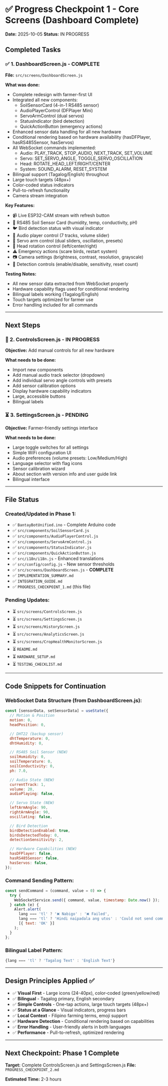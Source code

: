 # ✅ Progress Checkpoint 1 - Core Screens (Dashboard Complete)

**Date:** 2025-10-05
**Status:** IN PROGRESS

## Completed Tasks

### ✅ 1. DashboardScreen.js - COMPLETE
**File:** `src/screens/DashboardScreen.js`

**What was done:**
- Complete redesign with farmer-first UI
- Integrated all new components:
  - SoilSensorCard (4-in-1 RS485 sensor)
  - AudioPlayerControl (DFPlayer Mini)
  - ServoArmControl (dual servos)
  - StatusIndicator (bird detection)
  - QuickActionButton (emergency actions)
- Enhanced sensor data handling for all new hardware
- Conditional rendering based on hardware availability (hasDFPlayer, hasRS485Sensor, hasServos)
- All WebSocket commands implemented:
  - Audio: PLAY_TRACK, STOP_AUDIO, NEXT_TRACK, SET_VOLUME
  - Servo: SET_SERVO_ANGLE, TOGGLE_SERVO_OSCILLATION
  - Head: ROTATE_HEAD_LEFT/RIGHT/CENTER
  - System: SOUND_ALARM, RESET_SYSTEM
- Bilingual support (Tagalog/English) throughout
- Large touch targets (48px+)
- Color-coded status indicators
- Pull-to-refresh functionality
- Camera stream integration

**Key Features:**
- 📹 Live ESP32-CAM stream with refresh button
- 🌱 RS485 Soil Sensor Card (humidity, temp, conductivity, pH)
- 🐦 Bird detection status with visual indicator
- 🎵 Audio player control (7 tracks, volume slider)
- 🦾 Servo arm control (dual sliders, oscillation, presets)
- 🔄 Head rotation control (left/center/right)
- ⚠️ Emergency actions (scare birds, restart system)
- 📷 Camera settings (brightness, contrast, resolution, grayscale)
- 🎯 Detection controls (enable/disable, sensitivity, reset count)

**Testing Notes:**
- All new sensor data extracted from WebSocket properly
- Hardware capability flags used for conditional rendering
- Bilingual labels working (Tagalog/English)
- Touch targets optimized for farmer use
- Error handling included for all commands

---

## Next Steps

### 🔄 2. ControlsScreen.js - IN PROGRESS
**Objective:** Add manual controls for all new hardware

**What needs to be done:**
- Import new components
- Add manual audio track selector (dropdown)
- Add individual servo angle controls with presets
- Add sensor calibration options
- Display hardware capability indicators
- Large, accessible buttons
- Bilingual labels

### ⏳ 3. SettingsScreen.js - PENDING
**Objective:** Farmer-friendly settings interface

**What needs to be done:**
- Large toggle switches for all settings
- Simple WiFi configuration UI
- Audio preferences (volume presets: Low/Medium/High)
- Language selector with flag icons
- Sensor calibration wizard
- About section with version info and user guide link
- Bilingual interface

---

## File Status

### Created/Updated in Phase 1:
- ✅ `BantayBotUnified.ino` - Complete Arduino code
- ✅ `src/components/SoilSensorCard.js`
- ✅ `src/components/AudioPlayerControl.js`
- ✅ `src/components/ServoArmControl.js`
- ✅ `src/components/StatusIndicator.js`
- ✅ `src/components/QuickActionButton.js`
- ✅ `src/i18n/i18n.js` - Enhanced translations
- ✅ `src/config/config.js` - New sensor thresholds
- ✅ `src/screens/DashboardScreen.js` - **COMPLETE**
- ✅ `IMPLEMENTATION_SUMMARY.md`
- ✅ `INTEGRATION_GUIDE.md`
- ✅ `PROGRESS_CHECKPOINT_1.md` (this file)

### Pending Updates:
- ⏳ `src/screens/ControlsScreen.js`
- ⏳ `src/screens/SettingsScreen.js`
- ⏳ `src/screens/HistoryScreen.js`
- ⏳ `src/screens/AnalyticsScreen.js`
- ⏳ `src/screens/CropHealthMonitorScreen.js`
- ⏳ `README.md`
- ⏳ `HARDWARE_SETUP.md`
- ⏳ `TESTING_CHECKLIST.md`

---

## Code Snippets for Continuation

### WebSocket Data Structure (from DashboardScreen.js):
```javascript
const [sensorData, setSensorData] = useState({
  // Motion & Position
  motion: 0,
  headPosition: 0,

  // DHT22 (backup sensor)
  dhtTemperature: 0,
  dhtHumidity: 0,

  // RS485 Soil Sensor (NEW)
  soilHumidity: 0,
  soilTemperature: 0,
  soilConductivity: 0,
  ph: 7.0,

  // Audio State (NEW)
  currentTrack: 1,
  volume: 20,
  audioPlaying: false,

  // Servo State (NEW)
  leftArmAngle: 90,
  rightArmAngle: 90,
  oscillating: false,

  // Bird Detection
  birdDetectionEnabled: true,
  birdsDetectedToday: 0,
  detectionSensitivity: 2,

  // Hardware Capabilities (NEW)
  hasDFPlayer: false,
  hasRS485Sensor: false,
  hasServos: false,
});
```

### Command Sending Pattern:
```javascript
const sendCommand = (command, value = 0) => {
  try {
    WebSocketService.send({ command, value, timestamp: Date.now() });
  } catch (e) {
    Alert.alert(
      lang === 'tl' ? '❌ Nabigo' : '❌ Failed',
      lang === 'tl' ? 'Hindi naipadala ang utos' : 'Could not send command',
      [{ text: 'OK' }]
    );
  }
};
```

### Bilingual Label Pattern:
```javascript
{lang === 'tl' ? 'Tagalog Text' : 'English Text'}
```

---

## Design Principles Applied ✅

- ✅ **Visual First** - Large icons (24-40px), color-coded (green/yellow/red)
- ✅ **Bilingual** - Tagalog primary, English secondary
- ✅ **Simple Controls** - One-tap actions, large touch targets (48px+)
- ✅ **Status at a Glance** - Visual indicators, progress bars
- ✅ **Local Context** - Filipino farming terms, emoji support
- ✅ **Hardware Detection** - Conditional rendering based on capabilities
- ✅ **Error Handling** - User-friendly alerts in both languages
- ✅ **Performance** - Pull-to-refresh, optimized rendering

---

## Next Checkpoint: Phase 1 Complete
**Target:** Complete ControlsScreen.js and SettingsScreen.js
**File:** `PROGRESS_CHECKPOINT_2.md`

**Estimated Time:** 2-3 hours
